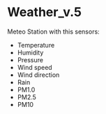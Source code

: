 # Weather_v.5
Meteo Station with this sensors:
* Temperature
* Humidity
* Pressure
* Wind speed
* Wind direction
* Rain
* PM1.0
* PM2.5
* PM10
